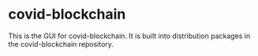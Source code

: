 # covid-blockchain

This is the GUI for covid-blockchain. It is built into distribution packages in the covid-blockchain repository.
